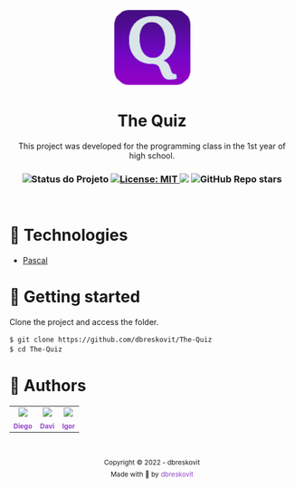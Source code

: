 <p align="center">
  <img src="./.github/resources/icons/icon.png" width="140px"/>
</p>

<h1 align="center">The Quiz</h1>
<p align="center">This project was developed for the programming class in the 1st year of high school.</p>

<h3 align="center">

 <!-- Status -->
 <img alt="Status do Projeto" src="https://img.shields.io/badge/Status-Finished-lightgrey?style=for-the-badge&logo=headspace&logoColor=green&color=9644CD&labelColor=1C1E26">

 <!-- License -->
  <a href="./LICENSE" target="_blank">
    <img alt="License: MIT" src="https://img.shields.io/badge/license%20-MIT-1C1E26?style=for-the-badge&labelColor=1C1E26&color=9644CD">
  </a>

 <!-- Forks -->
 <img src="https://img.shields.io/github/forks/dbreskovit/The-Quiz?&logo=Forks&style=for-the-badge&labelColor=1C1E26&color=9644CD">

 <!-- Stars -->
 <img alt="GitHub Repo stars" src="https://img.shields.io/github/stars/dbreskovit/The-Quiz?style=for-the-badge&labelColor=1C1E26&color=9644CD">

</h3>

<br />

# 🧪 Technologies

- [Pascal](https://www.freepascal.org/)

# 🚀 Getting started

Clone the project and access the folder.

```bash
$ git clone https://github.com/dbreskovit/The-Quiz
$ cd The-Quiz
```

# 🦄 Authors

<table>
  <tr>
    <td align="center">
      <a href="https://github.com/dbreskovit" style="text-decoration: none;color: #9644CD;">
              <img src="https://unavatar.now.sh/github/dbreskovit" width="100px"/>
            <br>
        <sub>
          <b>Diego</b>
        </sub>
      </a>
    </td>
    <td align="center">
      <a href="https://github.com/Davi-M0ta" style="text-decoration: none;color: #9644CD;">
              <img src="https://unavatar.now.sh/github/Davi-M0ta" width="100px"/>
            <br>
        <sub>
          <b>Davi</b>
        </sub>
      </a>
    </td>
    <td align="center">
      <a href="https://github.com/Higoorr" style="text-decoration: none;color: #9644CD;">
              <img src="https://unavatar.now.sh/github/Higoorr" width="100px"/>
            <br>
        <sub>
          <b>Igor</b>
        </sub>
      </a>
    </td>
  </tr>
</table>

#

<p align="center">
    <sub>Copyright © 2022 - dbreskovit</sub><br>
    <sub>Made with 💜 by <a href="https://github.com/dbreskovit" style="text-decoration: none;color: #9644CD;">dbreskovit</sub></a>
</p>